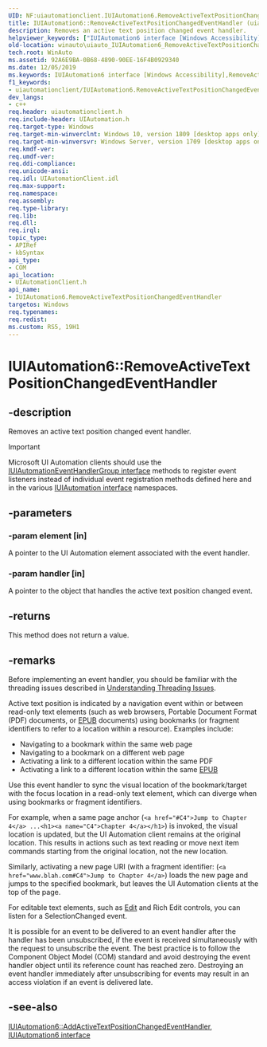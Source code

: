 ```yaml
---
UID: NF:uiautomationclient.IUIAutomation6.RemoveActiveTextPositionChangedEventHandler
title: IUIAutomation6::RemoveActiveTextPositionChangedEventHandler (uiautomationclient.h)
description: Removes an active text position changed event handler.
helpviewer_keywords: ["IUIAutomation6 interface [Windows Accessibility]","RemoveActiveTextPositionChangedEventHandler method","IUIAutomation6.RemoveActiveTextPositionChangedEventHandler","IUIAutomation6::RemoveActiveTextPositionChangedEventHandler","RemoveActiveTextPositionChangedEventHandler","RemoveActiveTextPositionChangedEventHandler method [Windows Accessibility]","RemoveActiveTextPositionChangedEventHandler method [Windows Accessibility]","IUIAutomation6 interface","uiautomationclient/IUIAutomation6::RemoveActiveTextPositionChangedEventHandler","winauto.uiauto_IUIAutomation6_RemoveActiveTextPositionChangedEventHandler"]
old-location: winauto\uiauto_IUIAutomation6_RemoveActiveTextPositionChangedEventHandler.htm
tech.root: WinAuto
ms.assetid: 92A6E9BA-0B68-4890-90EE-16F4B0929340
ms.date: 12/05/2019
ms.keywords: IUIAutomation6 interface [Windows Accessibility],RemoveActiveTextPositionChangedEventHandler method, IUIAutomation6.RemoveActiveTextPositionChangedEventHandler, IUIAutomation6::RemoveActiveTextPositionChangedEventHandler, RemoveActiveTextPositionChangedEventHandler, RemoveActiveTextPositionChangedEventHandler method [Windows Accessibility], RemoveActiveTextPositionChangedEventHandler method [Windows Accessibility],IUIAutomation6 interface, uiautomationclient/IUIAutomation6::RemoveActiveTextPositionChangedEventHandler, winauto.uiauto_IUIAutomation6_RemoveActiveTextPositionChangedEventHandler
f1_keywords:
- uiautomationclient/IUIAutomation6.RemoveActiveTextPositionChangedEventHandler
dev_langs:
- c++
req.header: uiautomationclient.h
req.include-header: UIAutomation.h
req.target-type: Windows
req.target-min-winverclnt: Windows 10, version 1809 [desktop apps only]
req.target-min-winversvr: Windows Server, version 1709 [desktop apps only]
req.kmdf-ver: 
req.umdf-ver: 
req.ddi-compliance: 
req.unicode-ansi: 
req.idl: UIAutomationClient.idl
req.max-support: 
req.namespace: 
req.assembly: 
req.type-library: 
req.lib: 
req.dll: 
req.irql: 
topic_type:
- APIRef
- kbSyntax
api_type:
- COM
api_location:
- UIAutomationClient.h
api_name:
- IUIAutomation6.RemoveActiveTextPositionChangedEventHandler
targetos: Windows
req.typenames: 
req.redist: 
ms.custom: RS5, 19H1
---
```


# IUIAutomation6::RemoveActiveTextPositionChangedEventHandler

## -description

Removes an active text position changed event handler.

> [!Important]
> Microsoft UI Automation clients should use the [IUIAutomationEventHandlerGroup interface](nn-uiautomationclient-iuiautomationeventhandlergroup.md) methods to register event listeners instead of individual event registration methods defined here and in the various [IUIAutomation interface](nn-uiautomationclient-iuiautomation.md) namespaces.

## -parameters

### -param element [in]

A pointer to the UI Automation element associated with the event handler.

### -param handler [in]

A pointer to the object that handles the active text position changed event.

## -returns

This method does not return a value.

## -remarks

Before implementing an event handler, you should be familiar with the threading issues described in [Understanding Threading Issues](/windows/desktop/WinAuto/uiauto-threading).

Active text position is indicated by a navigation event within or between read-only text elements (such as web browsers, Portable Document Format (PDF) documents, or [EPUB](https://en.wikipedia.org/wiki/EPUB) documents) using  bookmarks (or fragment identifiers to refer to a location within a resource). Examples include:

- Navigating to a bookmark within the same web page
- Navigating to a bookmark on a different web page
- Activating a link to a different location within the same PDF
- Activating a link to a different location within the same [EPUB](https://en.wikipedia.org/wiki/EPUB)

Use this event handler to sync the visual location of the bookmark/target with the focus location in a read-only text element, which can diverge when using bookmarks or fragment identifiers.

For example, when a same page anchor (`<a href="#C4">Jump to Chapter 4</a> ...<h1><a name="C4">Chapter 4</a></h1>`) is invoked, the visual location is updated, but the UI Automation client remains at the original location. This results in actions such as text reading or move next item commands starting from the original location, not the new location.

Similarly, activating a new page URI (with a fragment identifier: (`<a href="www.blah.com#C4">Jump to Chapter 4</a>`) loads the new page and jumps to the specified bookmark, but leaves the UI Automation clients at the top of the page.

For editable text elements, such as [Edit](/windows/desktop/controls/edit-controls) and Rich Edit controls, you can listen for a SelectionChanged event.

It is possible for an event to be delivered to an event handler after the handler has been unsubscribed, if the event is received simultaneously with the request to unsubscribe the event. The best practice is to follow the Component Object Model (COM) standard and avoid destroying the event handler object until its reference count has reached zero. Destroying an event handler immediately after unsubscribing for events may result in an access violation if an event is delivered late.

## -see-also

[IUIAutomation6::AddActiveTextPositionChangedEventHandler](nf-uiautomationclient-iuiautomation6-addactivetextpositionchangedeventhandler.md), [IUIAutomation6 interface](nn-uiautomationclient-iuiautomation6.md)
